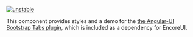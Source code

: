 [![unstable](http://badges.github.io/stability-badges/dist/unstable.svg)](http://github.com/badges/stability-badges)

This component provides styles and a demo for the [the Angular-UI Bootstrap Tabs plugin](https://github.com/angular-ui/bootstrap/tree/master/src/tabs), which is included as a dependency for EncoreUI.
